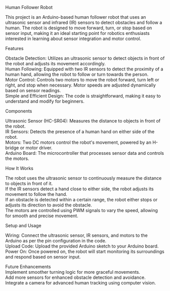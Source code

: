 Human Follower Robot

This project is an Arduino-based human follower robot that uses an ultrasonic sensor and infrared (IR) sensors to detect obstacles and follow a human. The robot is designed to move forward, turn, or stop based on sensor input, making it an ideal starting point for robotics enthusiasts interested in learning about sensor integration and motor control.

Features

Obstacle Detection: Utilizes an ultrasonic sensor to detect objects in front of the robot and adjusts its movement accordingly.    
Human Following: Equipped with two IR sensors to detect the proximity of a human hand, allowing the robot to follow or turn towards the person.    
Motor Control: Controls two motors to move the robot forward, turn left or right, and stop when necessary. Motor speeds are adjusted dynamically based on sensor readings.    
Simple and Efficient Design: The code is straightforward, making it easy to understand and modify for beginners.  

Components

Ultrasonic Sensor (HC-SR04): Measures the distance to objects in front of the robot.         
IR Sensors: Detects the presence of a human hand on either side of the robot.    
Motors: Two DC motors control the robot's movement, powered by an H-bridge or motor driver.    
Arduino Board: The microcontroller that processes sensor data and controls the motors.    

How It Works

The robot uses the ultrasonic sensor to continuously measure the distance to objects in front of it.    
If the IR sensors detect a hand close to either side, the robot adjusts its movement to follow the hand.    
If an obstacle is detected within a certain range, the robot either stops or adjusts its direction to avoid the obstacle.    
The motors are controlled using PWM signals to vary the speed, allowing for smooth and precise movement.    

Setup and Usage

Wiring: Connect the ultrasonic sensor, IR sensors, and motors to the Arduino as per the pin configuration in the code.    
Upload Code: Upload the provided Arduino sketch to your Arduino board.    
Power On: Once powered on, the robot will start monitoring its surroundings and respond based on sensor input.    

Future Enhancements    
Implement smoother turning logic for more graceful movements.    
Add more sensors for enhanced obstacle detection and avoidance.    
Integrate a camera for advanced human tracking using computer vision.    
